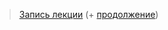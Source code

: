 > [Запись лекции](https://drive.google.com/open?id=0B_ciiYZxHJLSY280bWdIMHl4ajQ) (+ [продолжение](https://drive.google.com/open?id=0B_ciiYZxHJLSWVFZV3Nud1lhS0k))
